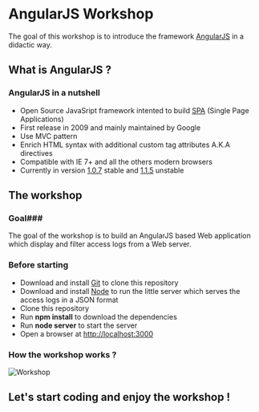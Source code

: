 AngularJS Workshop
================

The goal of this workshop is to introduce the framework [AngularJS](http://angularjs.org/) in a didactic way.


What is AngularJS ?
-------------------

### AngularJS in a nutshell ###

* Open Source JavaSript framework intented to build [SPA](http://en.wikipedia.org/wiki/Single-page_application) (Single Page Applications)
* First release in 2009 and mainly maintained by Google
* Use MVC pattern
* Enrich HTML syntax with additional custom tag attributes A.K.A directives
* Compatible with IE 7+ and all the others modern browsers
* Currently in version [1.0.7](http://code.angularjs.org/1.0.7/) stable and [1.1.5](http://code.angularjs.org/1.1.5/) unstable


The workshop
------------

### Goal###
The goal of the workshop is to build an AngularJS based Web application which display and filter access logs from a Web server.

### Before starting ###
* Download and install [Git](http://git-scm.com/downloads) to clone this repository
* Download and install [Node](http://nodejs.org/download/) to run the little server which serves the access logs in a JSON format
* Clone this repository
* Run **npm install** to download the dependencies
* Run **node server** to start the server
* Open a browser at [http://localhost:3000](http://localhost:3000)

### How the workshop works ? ###

![Workshop](http://res.cloudinary.com/dbkg4gpdt/image/upload/c_scale,h_500,w_800/v1371421061/workshop-angular_ipevhd.png)




Let's start coding and enjoy the workshop !
-------------------------------------------



